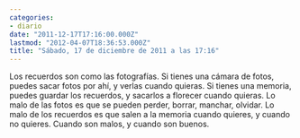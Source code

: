 ```yaml
---
categories:
- diario
date: "2011-12-17T17:16:00.000Z"
lastmod: "2012-04-07T18:36:53.000Z"
title: "Sábado, 17 de diciembre de 2011 a las 17:16"
---
```


Los recuerdos son como las fotografí­as. Si tienes una cámara de fotos, puedes sacar fotos por ahí­, y verlas cuando quieras. Si tienes una memoria, puedes guardar los recuerdos, y sacarlos a florecer cuando quieras. Lo malo de las fotos es que se pueden perder, borrar, manchar, olvidar. Lo malo de los recuerdos es que salen a la memoria cuando quieres, y cuando no quieres. Cuando son malos, y cuando son buenos.
